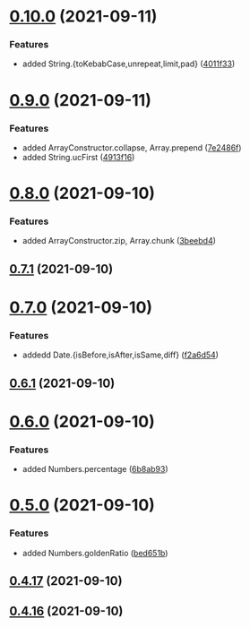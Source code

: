 # [0.10.0](https://github.com/GiovanniCardamone/polyfull/compare/v0.9.0...v0.10.0) (2021-09-11)


### Features

* added String.{toKebabCase,unrepeat,limit,pad} ([4011f33](https://github.com/GiovanniCardamone/polyfull/commit/4011f335e84ede8b61b4edd9d8e93bec49781043))



# [0.9.0](https://github.com/GiovanniCardamone/polyfull/compare/v0.8.0...v0.9.0) (2021-09-11)


### Features

* added ArrayConstructor.collapse, Array.prepend ([7e2486f](https://github.com/GiovanniCardamone/polyfull/commit/7e2486fe055f3319da410ad997be58a9c5a7d8db))
* added String.ucFirst ([4913f16](https://github.com/GiovanniCardamone/polyfull/commit/4913f1603e256331e532c721a30df6cc43748fe9))



# [0.8.0](https://github.com/GiovanniCardamone/polyfull/compare/v0.7.1...v0.8.0) (2021-09-10)


### Features

* added ArrayConstructor.zip, Array.chunk ([3beebd4](https://github.com/GiovanniCardamone/polyfull/commit/3beebd44407c07f1a5ea97892c4253775e19b56d))



## [0.7.1](https://github.com/GiovanniCardamone/polyfull/compare/v0.7.0...v0.7.1) (2021-09-10)



# [0.7.0](https://github.com/GiovanniCardamone/polyfull/compare/v0.6.1...v0.7.0) (2021-09-10)


### Features

* addedd Date.{isBefore,isAfter,isSame,diff} ([f2a6d54](https://github.com/GiovanniCardamone/polyfull/commit/f2a6d5437e4974b3ee4b8e2d921753d65bda2089))



## [0.6.1](https://github.com/GiovanniCardamone/polyfull/compare/v0.6.0...v0.6.1) (2021-09-10)



# [0.6.0](https://github.com/GiovanniCardamone/polyfull/compare/v0.5.0...v0.6.0) (2021-09-10)


### Features

* added Numbers.percentage ([6b8ab93](https://github.com/GiovanniCardamone/polyfull/commit/6b8ab93050183c142087f7fe27e95c217dcabc75))



# [0.5.0](https://github.com/GiovanniCardamone/polyfull/compare/v0.4.17...v0.5.0) (2021-09-10)


### Features

* added Numbers.goldenRatio ([bed651b](https://github.com/GiovanniCardamone/polyfull/commit/bed651b2fe6263ca30c189b3caca0f4308cb5ba2))



## [0.4.17](https://github.com/GiovanniCardamone/polyfull/compare/v0.4.16...v0.4.17) (2021-09-10)



## [0.4.16](https://github.com/GiovanniCardamone/polyfull/compare/v0.4.15...v0.4.16) (2021-09-10)



